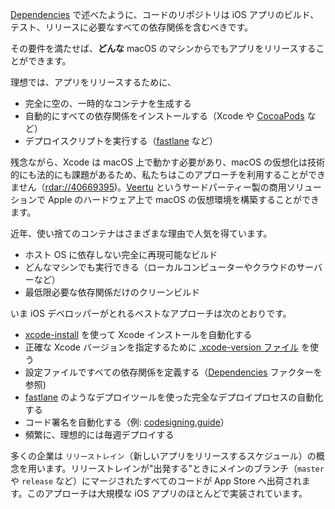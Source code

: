 [Dependencies](/dependencies) で述べたように、コードのリポジトリは iOS アプリのビルド、テスト、リリースに必要なすべての依存関係を含むべきです。

その要件を満たせば、**どんな** macOS のマシンからでもアプリをリリースすることができます。

理想では、アプリをリリースするために、

- 完全に空の、一時的なコンテナを生成する
- 自動的にすべての依存関係をインストールする（Xcode や [CocoaPods](https://cocoapods.org) など）
- デプロイスクリプトを実行する（[fastlane](https://fastlane.tools) など）

残念ながら、Xcode は macOS 上で動かす必要があり、macOS の仮想化は技術的にも法的にも課題があるため、私たちはこのアプローチを利用することができません（[rdar://40669395](https://openradar.appspot.com/radar?id=4929082424819712))。[Veertu](https://veertu.com/) というサードパーティー製の商用ソリューションで Apple のハードウェア上で macOS の仮想環境を構築することができます。

近年、使い捨てのコンテナはさまざまな理由で人気を得ています。

- ホスト OS に依存しない完全に再現可能なビルド
- どんなマシンでも実行できる（ローカルコンピューターやクラウドのサーバーなど）
- 最低限必要な依存関係だけのクリーンビルド

いま iOS デベロッパーがとれるベストなアプローチは次のとおりです。

- [xcode-install](https://github.com/krausefx/xcode-install) を使って Xcode インストールを自動化する
- 正確な Xcode バージョンを指定するために [.xcode-version ファイル](https://github.com/fastlane/ci/blob/master/docs/xcode-version.md) を使う
- 設定ファイルですべての依存関係を定義する（[Dependencies](/dependencies) ファクターを参照)
- [fastlane](https://fastlane.tools) のようなデプロイツールを使った完全なデプロイプロセスの自動化する
- コード署名を自動化する（例: [codesigning.guide](https://codesigning.guide)）
- 頻繁に、理想的には毎週デプロイする

多くの企業は `リリーストレイン`（新しいアプリをリリースするスケジュール）の概念を用います。リリーストレインが"出発する"ときにメインのブランチ（`master` や `release` など）にマージされたすべてのコードが App Store へ出荷されます。このアプローチは大規模な iOS アプリのほとんどで実装されています。
